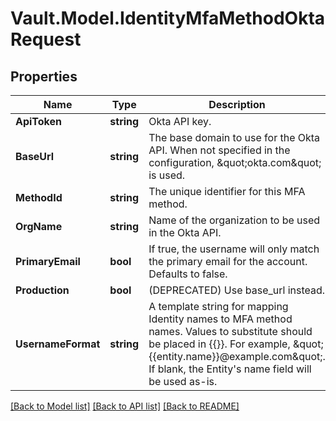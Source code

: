 # Vault.Model.IdentityMfaMethodOktaRequest

## Properties

Name | Type | Description | Notes
------------ | ------------- | ------------- | -------------
**ApiToken** | **string** | Okta API key. | [optional] 
**BaseUrl** | **string** | The base domain to use for the Okta API. When not specified in the configuration, \&quot;okta.com\&quot; is used. | [optional] 
**MethodId** | **string** | The unique identifier for this MFA method. | [optional] 
**OrgName** | **string** | Name of the organization to be used in the Okta API. | [optional] 
**PrimaryEmail** | **bool** | If true, the username will only match the primary email for the account. Defaults to false. | [optional] 
**Production** | **bool** | (DEPRECATED) Use base_url instead. | [optional] 
**UsernameFormat** | **string** | A template string for mapping Identity names to MFA method names. Values to substitute should be placed in {{}}. For example, \&quot;{{entity.name}}@example.com\&quot;. If blank, the Entity&#39;s name field will be used as-is. | [optional] 

[[Back to Model list]](../README.md#documentation-for-models) [[Back to API list]](../README.md#documentation-for-api-endpoints) [[Back to README]](../README.md)

